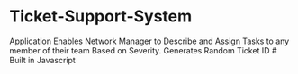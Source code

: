 # Ticket-Support-System
Application Enables Network Manager to Describe and Assign  Tasks to any member of their team Based on Severity. Generates Random Ticket ID #  Built in Javascript
